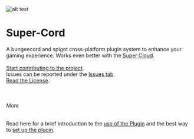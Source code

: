 ![alt text](https://avatars.githubusercontent.com/u/78378240?s=200&v=4)
# Super-Cord

A bungeecord and spigot cross-platform plugin system to enhance your gaming experience. Works even better with the [Super Cloud](https://github.com/Super-projects/Super-Cloud).
<br>
<br>
[Start contributing to the project](https://github.com/Super-Projects/Super-Cord/blob/main/docs/CONTRIBUTING.md "Click to get to CONTRIBUTING.md"). <br>
Issues can be reported under the [Issues tab](https://github.com/Super-Projects/Super-Cord/issues "See Issues"). <br>
[Read the License](https://github.com/Super-Projects/Super-Cord/blob/main/LICENSE "See license"). <br>

<br>

###### More
Read here for a brief introduction to the [use of the Plugin](https://github.com/Super-Projects/Super-Cord/blob/main/docs/INTRODUCTION.md) and the best way to [set up the plugin](https://github.com/Super-Projects/Super-Cord/blob/main/docs/SET_UP.md).
